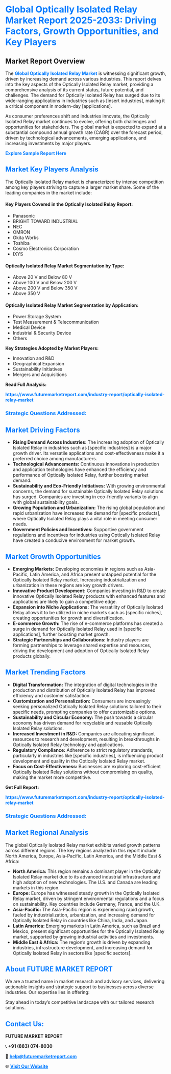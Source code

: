 <h1 style="color: #007BFF;">Global Optically Isolated Relay Market Report 2025-2033: Driving Factors, Growth Opportunities, and Key Players</h1>

<section id="overview">
<h2>Market Report Overview</h2>
<p>The <a href="https://www.futuremarketreport.com/industry-report/optically-isolated-relay-market" style="color: #007BFF; text-decoration: none;"><strong>Global Optically Isolated Relay Market</strong></a> is witnessing significant growth, driven by increasing demand across various industries. This report delves into the key aspects of the Optically Isolated Relay market, providing a comprehensive analysis of its current status, future potential, and challenges. The demand for Optically Isolated Relay has surged due to its wide-ranging applications in industries such as [insert industries], making it a critical component in modern-day [applications].</p>
<p>As consumer preferences shift and industries innovate, the Optically Isolated Relay market continues to evolve, offering both challenges and opportunities for stakeholders. The global market is expected to expand at a substantial compound annual growth rate (CAGR) over the forecast period, driven by technological advancements, emerging applications, and increasing investments by major players.</p>
</section>

<section id="overview">
<p><a href="https://www.futuremarketreport.com/request-sample/reportId=81946" style="color: #007BFF; text-decoration: none;"><strong>Explore Sample Report Here</strong></a></p>
</section>

<section id="key-players">
<h2 style="color: #007BFF;">Market Key Players Analysis</h2>
<p>The Optically Isolated Relay market is characterized by intense competition among key players striving to capture a larger market share. Some of the leading companies in the market include:</p>
<h4>Key Players Covered in the Optically Isolated Relay Report:</h4>
<ul><li>Panasonic</li><li>BRIGHT TOWARD INDUSTRIAL</li><li>NEC</li><li>OMRON</li><li>Okita Works</li><li>Toshiba</li><li>Cosmo Electronics Corporation</li><li>IXYS</li></ul>
<h4>Optically Isolated Relay Market Segmentation by Type:</h4>
<ul><li>Above 20 V and Below 80 V</li><li>Above 100 V and Below 200 V</li><li>Above 200 V and Below 350 V</li><li>Above 350 V</li></ul>

<h4>Optically Isolated Relay Market Segmentation by Application:</h4>
<ul><li>Power Storage System</li><li>Test Measurement &amp; Telecommunication</li><li>Medical Device</li><li>Industrial &amp; Security Device</li><li>Others</li></ul>
<p><strong>Key Strategies Adopted by Market Players:</strong></p>
<ul>
<li>Innovation and R&D</li>
<li>Geographical Expansion</li>
<li>Sustainability Initiatives</li>
<li>Mergers and Acquisitions</li>
</ul>
</section>

<section>
<p><strong>Read Full Analysis: </strong></p><a href="https://www.futuremarketreport.com/industry-report/optically-isolated-relay-market" style="color: #007BFF; text-decoration: none;"><strong>https://www.futuremarketreport.com/industry-report/optically-isolated-relay-market</strong></a>
<h3 style="color: #007BFF;">Strategic Questions Addressed:</h3>
</section>

<section id="driving-factors">
<h2 style="color: #007BFF;">Market Driving Factors</h2>
<ul>
<li><strong>Rising Demand Across Industries:</strong> The increasing adoption of Optically Isolated Relay in industries such as [specific industries] is a major growth driver. Its versatile applications and cost-effectiveness make it a preferred choice among manufacturers.</li>
<li><strong>Technological Advancements:</strong> Continuous innovations in production and application technologies have enhanced the efficiency and performance of Optically Isolated Relay, further boosting market demand.</li>
<li><strong>Sustainability and Eco-Friendly Initiatives:</strong> With growing environmental concerns, the demand for sustainable Optically Isolated Relay solutions has surged. Companies are investing in eco-friendly variants to align with global sustainability goals.</li>
<li><strong>Growing Population and Urbanization:</strong> The rising global population and rapid urbanization have increased the demand for [specific products], where Optically Isolated Relay plays a vital role in meeting consumer needs.</li>
<li><strong>Government Policies and Incentives:</strong> Supportive government regulations and incentives for industries using Optically Isolated Relay have created a conducive environment for market growth.</li>
</ul>
</section>

<section id="growth-opportunities">
<h2 style="color: #007BFF;">Market Growth Opportunities</h2>
<ul>
<li><strong>Emerging Markets:</strong> Developing economies in regions such as Asia-Pacific, Latin America, and Africa present untapped potential for the Optically Isolated Relay market. Increasing industrialization and urbanization in these regions are key growth drivers.</li>
<li><strong>Innovative Product Development:</strong> Companies investing in R&D to create innovative Optically Isolated Relay products with enhanced features and applications are likely to gain a competitive edge.</li>
<li><strong>Expansion into Niche Applications:</strong> The versatility of Optically Isolated Relay allows it to be utilized in niche markets such as [specific niches], creating opportunities for growth and diversification.</li>
<li><strong>E-commerce Growth:</strong> The rise of e-commerce platforms has created a surge in demand for Optically Isolated Relay used in [specific applications], further boosting market growth.</li>
<li><strong>Strategic Partnerships and Collaborations:</strong> Industry players are forming partnerships to leverage shared expertise and resources, driving the development and adoption of Optically Isolated Relay products globally.</li>
</ul>
</section>

<section id="trending-factors">
<h2 style="color: #007BFF;">Market Trending Factors</h2>
<ul>
<li><strong>Digital Transformation:</strong> The integration of digital technologies in the production and distribution of Optically Isolated Relay has improved efficiency and customer satisfaction.</li>
<li><strong>Customization and Personalization:</strong> Consumers are increasingly seeking personalized Optically Isolated Relay solutions tailored to their specific needs, prompting companies to offer customizable options.</li>
<li><strong>Sustainability and Circular Economy:</strong> The push towards a circular economy has driven demand for recyclable and reusable Optically Isolated Relay solutions.</li>
<li><strong>Increased Investment in R&D:</strong> Companies are allocating significant resources to research and development, resulting in breakthroughs in Optically Isolated Relay technology and applications.</li>
<li><strong>Regulatory Compliance:</strong> Adherence to strict regulatory standards, particularly in industries like [specific industries], is influencing product development and quality in the Optically Isolated Relay market.</li>
<li><strong>Focus on Cost-Effectiveness:</strong> Businesses are exploring cost-efficient Optically Isolated Relay solutions without compromising on quality, making the market more competitive.</li>
</ul>
</section>

<section>
<p><strong>Get Full Report: </strong></p><a href="https://www.futuremarketreport.com/industry-report/optically-isolated-relay-market" style="color: #007BFF; text-decoration: none;"><strong>https://www.futuremarketreport.com/industry-report/optically-isolated-relay-market</strong></a>
<h3 style="color: #007BFF;">Strategic Questions Addressed:</h3>
</section>


<section id="regional-analysis">
<h2 style="color: #007BFF;">Market Regional Analysis</h2>
<p>The global Optically Isolated Relay market exhibits varied growth patterns across different regions. The key regions analyzed in this report include North America, Europe, Asia-Pacific, Latin America, and the Middle East & Africa:</p>
<ul>
<li><strong>North America:</strong> This region remains a dominant player in the Optically Isolated Relay market due to its advanced industrial infrastructure and high adoption of new technologies. The U.S. and Canada are leading markets in this region.</li>
<li><strong>Europe:</strong> Europe has witnessed steady growth in the Optically Isolated Relay market, driven by stringent environmental regulations and a focus on sustainability. Key countries include Germany, France, and the U.K.</li>
<li><strong>Asia-Pacific:</strong> The Asia-Pacific region is experiencing rapid growth, fueled by industrialization, urbanization, and increasing demand for Optically Isolated Relay in countries like China, India, and Japan.</li>
<li><strong>Latin America:</strong> Emerging markets in Latin America, such as Brazil and Mexico, present significant opportunities for the Optically Isolated Relay market, supported by growing industrial activities and investments.</li>
<li><strong>Middle East & Africa:</strong> The region’s growth is driven by expanding industries, infrastructure development, and increasing demand for Optically Isolated Relay in sectors like [specific sectors].</li>
</ul>
</section>

<footer>
<h2 style="color: #007BFF;">About FUTURE MARKET REPORT</h2>
<p>We are a trusted name in market research and advisory services, delivering actionable insights and strategic support to businesses across diverse industries. Our expertise lies in offering:</p>

<p>Stay ahead in today’s competitive landscape with our tailored research solutions.</p>

<h2 style="color: #007BFF;">Contact Us:</h2>
<p><strong>FUTURE MARKET REPORT</strong></p>
<p>📞 <strong>+91 (883) 074-8030</strong></p>
<p>📧 <strong><a href="mailto:help@futuremarketreport.com" style="color: #007BFF;">help@futuremarketreport.com</a></strong></p>
<p>🌐 <strong><a href="https://www.futuremarketreport.com/" style="color: #007BFF;">Visit Our Website</a></strong></p>
</footer>